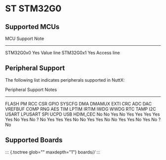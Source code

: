 ST STM32G0
==========

Supported MCUs
--------------

  MCU         Support   Note
  ----------- --------- -------------
  STM32G0x0   Yes       Value line
  STM32G0x1   Yes       Access line

Peripheral Support
------------------

The following list indicates peripherals supported in NuttX:

  Peripheral                                                                                                                                                  Support                                                                                                  Notes
  ----------------------------------------------------------------------------------------------------------------------------------------------------------- -------------------------------------------------------------------------------------------------------- -------
  FLASH PM RCC CSR GPIO SYSCFG DMA DMAMUX EXTI CRC ADC DAC VREFBUF COMP RNG AES TIM LPTIM IRTIM IWDG WWDG RTC TAMP I2C USART LPUSART SPI UCPD USB HDIM\_CEC   No No Yes No Yes Yes Yes Yes Yes No Yes No ? No Yes Yes Yes No No Yes Yes No No Yes Yes No Yes No ? No   

Supported Boards
----------------

::: {.toctree glob="" maxdepth="1"}
boards/*/*
:::
